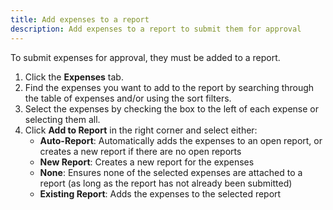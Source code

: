 ```yaml
---
title: Add expenses to a report
description: Add expenses to a report to submit them for approval
---
```

<div id="ieatta-classic" markdown="1">

To submit expenses for approval, they must be added to a report. 

1. Click the **Expenses** tab.
2. Find the expenses you want to add to the report by searching through the table of expenses and/or using the sort filters. 
3. Select the expenses by checking the box to the left of each expense or selecting them all. 
4. Click **Add to Report** in the right corner and select either: 
   - **Auto-Report**: Automatically adds the expenses to an open report, or creates a new report if there are no open reports
   - **New Report**: Creates a new report for the expenses 
   - **None**: Ensures none of the selected expenses are attached to a report (as long as the report has not already been submitted)
   - **Existing Report**: Adds the expenses to the selected report 

</div>
